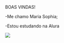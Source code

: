 BOAS VINDAS!


-Me chamo Maria Sophia;


-Estou estudando na Alura

![](https://media1.tenor.com/m/hyuoJcRCE0AAAAAC/extra%C3%B1omundodejack.gif)
